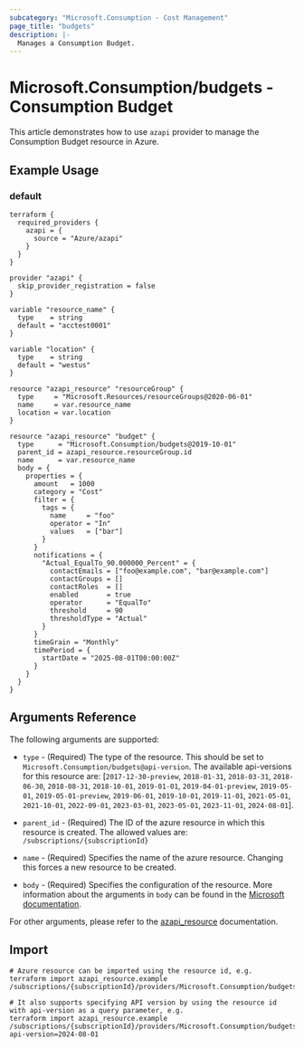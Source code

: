 ```yaml
---
subcategory: "Microsoft.Consumption - Cost Management"
page_title: "budgets"
description: |-
  Manages a Consumption Budget.
---
```


# Microsoft.Consumption/budgets - Consumption Budget

This article demonstrates how to use `azapi` provider to manage the Consumption Budget resource in Azure.



## Example Usage

### default

```hcl
terraform {
  required_providers {
    azapi = {
      source = "Azure/azapi"
    }
  }
}

provider "azapi" {
  skip_provider_registration = false
}

variable "resource_name" {
  type    = string
  default = "acctest0001"
}

variable "location" {
  type    = string
  default = "westus"
}

resource "azapi_resource" "resourceGroup" {
  type     = "Microsoft.Resources/resourceGroups@2020-06-01"
  name     = var.resource_name
  location = var.location
}

resource "azapi_resource" "budget" {
  type      = "Microsoft.Consumption/budgets@2019-10-01"
  parent_id = azapi_resource.resourceGroup.id
  name      = var.resource_name
  body = {
    properties = {
      amount   = 1000
      category = "Cost"
      filter = {
        tags = {
          name     = "foo"
          operator = "In"
          values   = ["bar"]
        }
      }
      notifications = {
        "Actual_EqualTo_90.000000_Percent" = {
          contactEmails = ["foo@example.com", "bar@example.com"]
          contactGroups = []
          contactRoles  = []
          enabled       = true
          operator      = "EqualTo"
          threshold     = 90
          thresholdType = "Actual"
        }
      }
      timeGrain = "Monthly"
      timePeriod = {
        startDate = "2025-08-01T00:00:00Z"
      }
    }
  }
}

```



## Arguments Reference

The following arguments are supported:

* `type` - (Required) The type of the resource. This should be set to `Microsoft.Consumption/budgets@api-version`. The available api-versions for this resource are: [`2017-12-30-preview`, `2018-01-31`, `2018-03-31`, `2018-06-30`, `2018-08-31`, `2018-10-01`, `2019-01-01`, `2019-04-01-preview`, `2019-05-01`, `2019-05-01-preview`, `2019-06-01`, `2019-10-01`, `2019-11-01`, `2021-05-01`, `2021-10-01`, `2022-09-01`, `2023-03-01`, `2023-05-01`, `2023-11-01`, `2024-08-01`].

* `parent_id` - (Required) The ID of the azure resource in which this resource is created. The allowed values are:  
  `/subscriptions/{subscriptionId}`

* `name` - (Required) Specifies the name of the azure resource. Changing this forces a new resource to be created.

* `body` - (Required) Specifies the configuration of the resource. More information about the arguments in `body` can be found in the [Microsoft documentation](https://learn.microsoft.com/en-us/azure/templates/Microsoft.Consumption/budgets?pivots=deployment-language-terraform).

For other arguments, please refer to the [azapi_resource](https://registry.terraform.io/providers/Azure/azapi/latest/docs/resources/resource) documentation.

## Import

 ```shell
 # Azure resource can be imported using the resource id, e.g.
 terraform import azapi_resource.example /subscriptions/{subscriptionId}/providers/Microsoft.Consumption/budgets/{resourceName}
 
 # It also supports specifying API version by using the resource id with api-version as a query parameter, e.g.
 terraform import azapi_resource.example /subscriptions/{subscriptionId}/providers/Microsoft.Consumption/budgets/{resourceName}?api-version=2024-08-01
 ```
